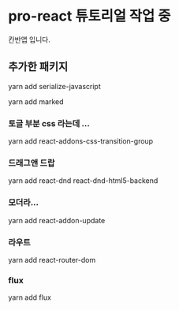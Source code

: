 # pro-react 튜토리얼 작업 중
칸반앱 입니다.

## 추가한 패키지
yarn add serialize-javascript

yarn add marked

### 토글 부분 css 라는데 ...
yarn add react-addons-css-transition-group

### 드래그앤 드랍
yarn add react-dnd react-dnd-html5-backend

### 모더라...
yarn add react-addon-update

### 라우트 
yarn add react-router-dom

### flux
yarn add flux